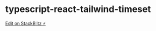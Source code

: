 # typescript-react-tailwind-timeset

[Edit on StackBlitz ⚡️](https://stackblitz.com/edit/typescript-react-tailwind-timeset)